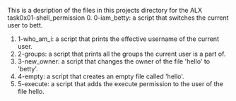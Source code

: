 This is a desription of the files in this projects directory for the ALX task0x01-shell_permission
0. 0-iam_betty: a script that switches the current user to bett.
1. 1-who_am_i: a script that prints the effective username of the current user.
2. 2-groups: a script that prints all the groups the current user is a part of.
3. 3-new_owner: a script that changes the owner of the file 'hello' to 'betty'.
4. 4-empty: a script that creates an empty file called 'hello'.
5. 5-execute: a script that adds the execute permission to the user of the file hello.
